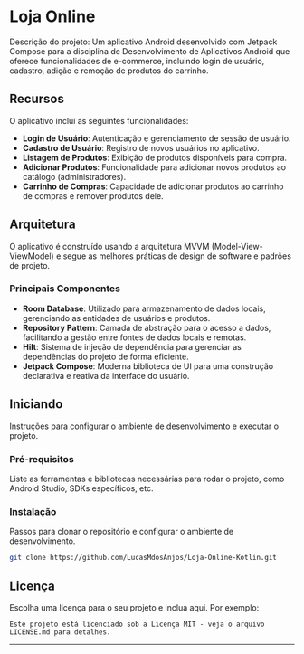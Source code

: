 # Loja Online

Descrição do projeto: Um aplicativo Android desenvolvido com Jetpack Compose para a disciplina de Desenvolvimento de Aplicativos Android que oferece funcionalidades de e-commerce, incluindo login de usuário, cadastro, adição e remoção de produtos do carrinho.

## Recursos

O aplicativo inclui as seguintes funcionalidades:

- **Login de Usuário**: Autenticação e gerenciamento de sessão de usuário.
- **Cadastro de Usuário**: Registro de novos usuários no aplicativo.
- **Listagem de Produtos**: Exibição de produtos disponíveis para compra.
- **Adicionar Produtos**: Funcionalidade para adicionar novos produtos ao catálogo (administradores).
- **Carrinho de Compras**: Capacidade de adicionar produtos ao carrinho de compras e remover produtos dele.

## Arquitetura

O aplicativo é construído usando a arquitetura MVVM (Model-View-ViewModel) e segue as melhores práticas de design de software e padrões de projeto.

### Principais Componentes

- **Room Database**: Utilizado para armazenamento de dados locais, gerenciando as entidades de usuários e produtos.
- **Repository Pattern**: Camada de abstração para o acesso a dados, facilitando a gestão entre fontes de dados locais e remotas.
- **Hilt**: Sistema de injeção de dependência para gerenciar as dependências do projeto de forma eficiente.
- **Jetpack Compose**: Moderna biblioteca de UI para uma construção declarativa e reativa da interface do usuário.

## Iniciando

Instruções para configurar o ambiente de desenvolvimento e executar o projeto.

### Pré-requisitos

Liste as ferramentas e bibliotecas necessárias para rodar o projeto, como Android Studio, SDKs específicos, etc.

### Instalação

Passos para clonar o repositório e configurar o ambiente de desenvolvimento.

```bash
git clone https://github.com/LucasMdosAnjos/Loja-Online-Kotlin.git
```

## Licença

Escolha uma licença para o seu projeto e inclua aqui. Por exemplo:

```
Este projeto está licenciado sob a Licença MIT - veja o arquivo LICENSE.md para detalhes.
```

---
